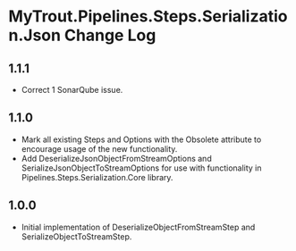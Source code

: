 # MyTrout.Pipelines.Steps.Serialization.Json Change Log

## 1.1.1
- Correct 1 SonarQube issue.

## 1.1.0
- Mark all existing Steps and Options with the Obsolete attribute to encourage usage of the new functionality.
- Add DeserializeJsonObjectFromStreamOptions and SerializeJsonObjectToStreamOptions for use with functionality in Pipelines.Steps.Serialization.Core library.

## 1.0.0
- Initial implementation of DeserializeObjectFromStreamStep and SerializeObjectToStreamStep.
